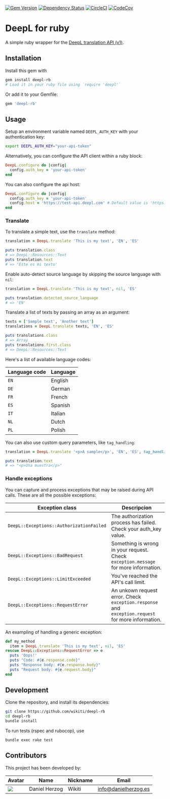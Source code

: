 [![Gem Version](https://badge.fury.io/rb/deepl-rb.svg)](https://badge.fury.io/rb/deepl-rb) [![Dependency Status](https://gemnasium.com/badges/github.com/wikiti/deepl-rb.svg)](https://gemnasium.com/github.com/wikiti/deepl-rb) [![CircleCI](https://circleci.com/gh/wikiti/deepl-rb.svg?style=shield)](https://circleci.com/gh/wikiti/deepl-rb) [![CodeCov](https://codecov.io/gh/wikiti/deepl-rb/branch/master/graph/badge.svg?token=SHLgQNlZ4o)](https://codecov.io/gh/wikiti/deepl-rb)

# DeepL for ruby

A simple ruby wrapper for the [DeepL translation API (v1)](https://www.deepl.com/docs/api-reference.html).

## Installation

Install this gem with

```sh
gem install deepl-rb
# Load it in your ruby file using `require 'deepl'`
```

Or add it to your Gemfile:

```rb
gem 'deepl-rb'
```

## Usage

Setup an environment variable named `DEEPL_AUTH_KEY` with your authentication key:

```sh
export DEEPL_AUTH_KEY="your-api-token"
```

Alternatively, you can configure the API client within a ruby block:

```rb
DeepL.configure do |config|
  config.auth_key = 'your-api-token'
end
```

You can also configure the api host:

```rb
DeepL.configure do |config|
  config.auth_key = 'your-api-token'
  config.host = 'https://test-api.deepl.com' # Default value is 'https://api.deepl.com'
end
```

### Translate

To translate a simple text, use the `translate` method:

```rb
translation = DeepL.translate 'This is my text', 'EN', 'ES'

puts translation.class
# => DeepL::Resources::Text
puts translation.text
# => 'Este es mi texto'
```

Enable auto-detect source language by skipping the source language with `nil`:

```rb
translation = DeepL.translate 'This is my text', nil, 'ES'

puts translation.detected_source_language
# => 'EN'
```

Translate a list of texts by passing an array as an argument:

```rb
texts = ['Sample text', 'Another text']
translations = DeepL.translate texts, 'EN', 'ES'

puts translations.class
# => Array
puts translations.first.class
# => DeepL::Resources::Text
```

Here's a list of available language codes:

| Language code   | Language
| --------------- | ---------------
| `EN`            | English
| `DE`            | German
| `FR`            | French
| `ES`            | Spanish
| `IT`            | Italian
| `NL`            | Dutch
| `PL`            | Polish

You can also use custom query parameters, like `tag_handling`:

```rb
translation = DeepL.translate '<p>A sample</p>', 'EN', 'ES', tag_handling: true

puts translation.text
# => "<p>Una muestra</p>"
```

### Handle exceptions

You can capture and process exceptions that may be raised during API calls. These are all the possible exceptions:

| Exception class | Descripcion |
| --------------- | ----------- |
| `DeepL::Exceptions::AuthorizationFailed` | The authorization process has failed. Check your auth_key value. |
| `DeepL::Exceptions::BadRequest` | Something is wrong in your request. Check `exception.message` for more information. |
| `DeepL::Exceptions::LimitExceeded` | You've reached the API's call limit. |
| `DeepL::Exceptions::RequestError` | An unkown request error. Check `exception.response` and `exception.request` for more information. |

An exampling of handling a generic exception:

```rb
def my_method
  item = DeepL.translate 'This is my text', nil, 'ES'
rescue DeepL::Exceptions::RequestError => e
  puts 'Oops!'
  puts "Code: #{e.response.code}"
  puts "Response body: #{e.response.body}"
  puts "Request body: #{e.request.body}"
end

```

## Development

Clone the repository, and install its dependencies:

```sh
git clone https://github.com/wikiti/deepl-rb
cd deepl-rb
bundle install
```

To run tests (rspec and rubocop), use

```
bundle exec rake test
```

## Contributors

This project has been developed by:

| Avatar | Name | Nickname | Email |
| ------ | ---- | -------- | ----- |
| ![](http://www.gravatar.com/avatar/2ae6d81e0605177ba9e17b19f54e6b6c.jpg?s=64)  | Daniel Herzog | Wikiti | [info@danielherzog.es](mailto:info@danielherzog.es)
